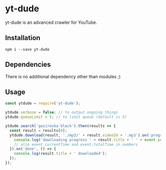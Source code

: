 # yt-dude
yt-dude is an advanced crawler for YouTube. 

## Installation
`npm i --save yt-dude`

## Dependencies
There is no additional dependency other than modules ;)

## Usage
```javascript
const ytdude = require('yt-dude');

ytdude.verbose = false; // to output ongoing things
ytdude.queueLimit = 5; // to limit queue (default is 5)

ytdude.search('gazirovka black').then(results => {
  const result = results[0];
  ytdude.download(result, './mp3/' + result.videoId + '.mp3').on('progress', event => {
    console.log('downloading progress ' + result.title + ' ' + event.percent);
    // also event.currentTime and event.totalTime in numbers
  }).on('done', () => {
    console.log(result.title + ' downloaded');
  });
});
```

